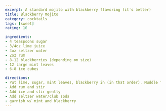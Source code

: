 ```yaml
---
excerpt: A standard mojito with blackberry flavoring (it's better)
title: Blackberry Mojito
category: cocktails
tags: [sweet]
rating: 10

ingredients:
- 4 teaspoons sugar
- 3/4oz lime juice
- 4oz seltzer water
- 2oz rum
- 8-12 blackberries (depending on size)
- 12 large mint leaves
- 6-8 ice cubes

directions:
- Put lime, sugar, mint leaves, blackberry in (in that order). Muddle fruit gently - do not break blackberries, only enough to release the juice
- Add rum and stir
- Add ice and stir gently
- Add seltzer water/club soda
- garnish w/ mint and blackberry
---
```

